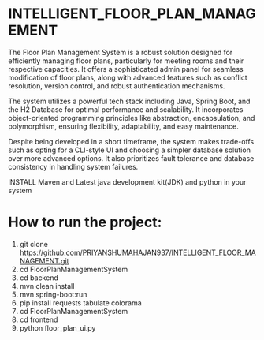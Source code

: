 # INTELLIGENT_FLOOR_PLAN_MANAGEMENT

The Floor Plan Management System is a robust solution designed for efficiently managing floor plans, particularly for meeting rooms and their respective capacities. It offers a sophisticated admin panel for seamless modification of floor plans, along with advanced features such as conflict resolution, version control, and robust authentication mechanisms.

The system utilizes a powerful tech stack including Java, Spring Boot, and the H2 Database for optimal performance and scalability. It incorporates object-oriented programming principles like abstraction, encapsulation, and polymorphism, ensuring flexibility, adaptability, and easy maintenance.

Despite being developed in a short timeframe, the system makes trade-offs such as opting for a CLI-style UI and choosing a simpler database solution over more advanced options. It also prioritizes fault tolerance and database consistency in handling system failures.

INSTALL Maven and Latest java development kit(JDK) and python in your system

# How to run the project:
1)  git clone https://github.com/PRIYANSHUMAHAJAN937/INTELLIGENT_FLOOR_MANAGEMENT.git
2)  cd FloorPlanManagementSystem
3)  cd backend
4) mvn clean install
5) mvn spring-boot:run
6) pip install requests tabulate colorama
7) cd FloorPlanManagementSystem
8) cd frontend
9) python floor_plan_ui.py


